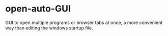 # open-auto-GUI
GUI to open multiple programs or browser tabs at once, a more convenient way than editing the windows startup file.
